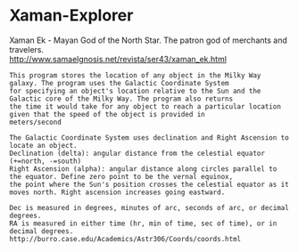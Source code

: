 # Xaman-Explorer

Xaman Ek - Mayan God of the North Star. The patron god of merchants and travelers.  
    http://www.samaelgnosis.net/revista/ser43/xaman_ek.html
    
    This program stores the location of any object in the Milky Way galaxy. The program uses the Galactic Coordinate System
    for specifying an object's location relative to the Sun and the Galactic core of the Milky Way. The program also returns 
    the time it would take for any object to reach a particular location given that the speed of the object is provided in 
    meters/second
    
    The Galactic Coordinate System uses declination and Right Ascension to locate an object. 
    Declination (delta): angular distance from the celestial equator (+=north, -=south)
    Right Ascension (alpha): angular distance along circles parallel to the equator. Define zero point to be the vernal equinox,
    the point where the Sun's position crosses the celestial equator as it moves north. Right ascension increases going eastward.
    
    Dec is measured in degrees, minutes of arc, seconds of arc, or decimal degrees.
    RA is measured in either time (hr, min of time, sec of time), or in decimal degrees.
    http://burro.case.edu/Academics/Astr306/Coords/coords.html

